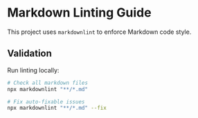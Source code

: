# Markdown Linting Guide

This project uses `markdownlint` to enforce Markdown code style.

## Validation

Run linting locally:

```bash
# Check all markdown files
npx markdownlint "**/*.md"

# Fix auto-fixable issues
npx markdownlint "**/*.md" --fix
```

